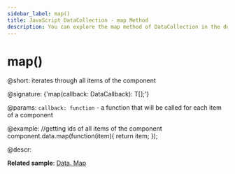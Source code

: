 ```yaml
---
sidebar_label: map()
title: JavaScript DataCollection - map Method 
description: You can explore the map method of DataCollection in the documentation of the DHTMLX JavaScript UI library. Browse developer guides and API reference, try out code examples and live demos, and download a free 30-day evaluation version of DHTMLX Suite 7.
---
```


# map()

@short: iterates through all items of the component

@signature: {'map(callback: DataCallback<T>): T[];'}

@params:
`callback: function` - a function that will be called for each item of a component

@example:
//getting ids of all items of the component
component.data.map(function(item){
    return item;
});

@descr:

**Related sample**: [Data. Map](https://snippet.dhtmlx.com/louctp61)
